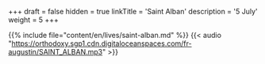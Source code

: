 +++
draft = false
hidden = true
linkTitle = 'Saint Alban'
description = '5 July'
weight = 5
+++

{{% include file="content/en/lives/saint-alban.md" %}}
{{< audio "https://orthodoxy.sgp1.cdn.digitaloceanspaces.com/fr-augustin/SAINT_ALBAN.mp3" >}}
